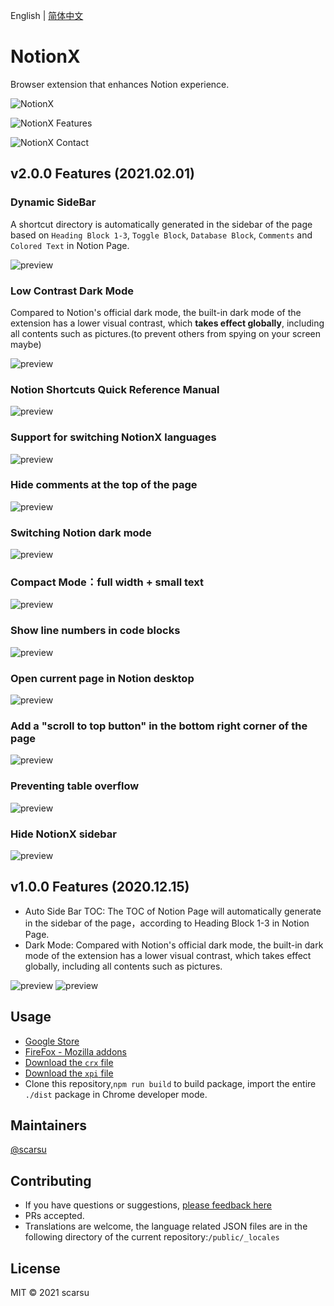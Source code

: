 English | [简体中文](./README.zh-CN.md)

# NotionX

Browser extension that enhances Notion experience.

![NotionX](https://scarsu.oss-cn-shanghai.aliyuncs.com/picgo20210121142800.png)

![NotionX Features](https://scarsu.oss-cn-shanghai.aliyuncs.com/picgo20210121142822.png)

![NotionX Contact](https://scarsu.oss-cn-shanghai.aliyuncs.com/picgo20210129102351.png)

## v2.0.0 Features (2021.02.01)

### Dynamic SideBar



A shortcut directory is automatically generated in the sidebar of the page based on `Heading Block 1-3`, `Toggle Block`, `Database Block`, `Comments` and `Colored Text` in Notion Page.

![preview](https://scarsu.oss-cn-shanghai.aliyuncs.com/picgo20210121123340.gif)

### Low Contrast Dark Mode

Compared to Notion's official dark mode, the built-in dark mode of the extension has a lower visual contrast, which **takes effect globally**, including all contents such as pictures.(to prevent others from spying on your screen maybe)

![preview](https://scarsu.oss-cn-shanghai.aliyuncs.com/picgo20201126192422.gif)

### Notion Shortcuts Quick Reference Manual

![preview](https://scarsu.oss-cn-shanghai.aliyuncs.com/picgo20210121123656.gif)

### Support for switching NotionX languages

![preview](https://scarsu.oss-cn-shanghai.aliyuncs.com/picgo20210121123835.gif)

### Hide comments at the top of the page

![preview](https://scarsu.oss-cn-shanghai.aliyuncs.com/picgo20210121123938.gif)

### Switching Notion dark mode

![preview](https://scarsu.oss-cn-shanghai.aliyuncs.com/picgo20210121124031.gif)

### Compact Mode：full width + small text

![preview](https://scarsu.oss-cn-shanghai.aliyuncs.com/picgo20210121124158.gif)

### Show line numbers in code blocks

![preview](https://scarsu.oss-cn-shanghai.aliyuncs.com/picgo20210121124238.gif)

### Open current page in Notion desktop

![preview](https://scarsu.oss-cn-shanghai.aliyuncs.com/picgo20210121124736.gif)

### Add a "scroll to top button" in the bottom right corner of the page

![preview](https://scarsu.oss-cn-shanghai.aliyuncs.com/picgo20210121124828.gif)

### Preventing table overflow

![preview](https://scarsu.oss-cn-shanghai.aliyuncs.com/picgo20210121124917.gif)

### Hide NotionX sidebar

![preview](https://scarsu.oss-cn-shanghai.aliyuncs.com/picgo20210121125002.gif)

## v1.0.0 Features (2020.12.15)

- Auto Side Bar TOC: The TOC of Notion Page will automatically generate in the sidebar of the page，according to Heading Block 1-3 in Notion Page.
- Dark Mode: Compared with Notion's official dark mode, the built-in dark mode of the extension has a lower visual contrast, which takes effect globally, including all contents such as pictures.

![preview](https://scarsu.oss-cn-shanghai.aliyuncs.com/picgo20201126192422.gif)
![preview](https://scarsu.oss-cn-shanghai.aliyuncs.com/picgo20201126192421.gif)

## Usage

- [Google Store](https://chrome.google.com/webstore/detail/notionx/ojnlojnakahpmkbpigmjhcgibccnidpk)
- [FireFox - Mozilla addons](https://addons.mozilla.org/firefox/addon/notionx/)
- [Download the `crx` file](https://scarsu.oss-cn-shanghai.aliyuncs.com/notionx/notionx_for_notion_v2.0.0.crx)
- [Download the `xpi` file](https://scarsu.oss-cn-shanghai.aliyuncs.com/notionx/notionx_for_notion-2.0.1-fx.xpi)
- Clone this repository,`npm run build` to build package, import the entire `./dist` package in Chrome developer mode.

## Maintainers

[@scarsu](https://github.com/scarsu)

## Contributing

- If you have questions or suggestions, [please feedback here](https://github.com/scarsu/NotionX/discussions/4)
- PRs accepted.
- Translations are welcome, the language related JSON files are in the following directory of the current repository:`/public/_locales`

## License

MIT © 2021 scarsu
